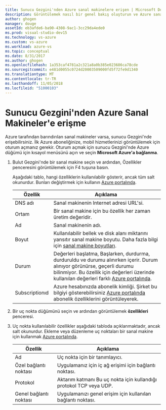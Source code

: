 ```yaml
---
title: Sunucu Gezgini'nden Azure sanal makinelere erişen | Microsoft Docs
description: Görüntülemek nasıl bir genel bakış oluşturun ve Azure sanal makinelerini (VM) Visual Studio sunucu Gezgini'ndeki alın.
author: ghogen
manager: douge
assetId: eb3afde6-ba90-4308-9ac1-3cc29da4ede0
ms.prod: visual-studio-dev15
ms.technology: vs-azure
ms.custom: vs-azure
ms.workload: azure-vs
ms.topic: conceptual
ms.date: 8/31/2017
ms.author: ghogen
ms.openlocfilehash: 1a353caf4781a2c321a8a0b385e023686ca78cde
ms.sourcegitcommit: e481d0055c0724d20003509000fd5f72fe9d1340
ms.translationtype: MT
ms.contentlocale: tr-TR
ms.lasthandoff: 11/05/2018
ms.locfileid: "51000103"
---
```

# <a name="accessing-azure-virtual-machines-from-server-explorer"></a>Sunucu Gezgini'nden Azure Sanal Makineler'e erişme

Azure tarafından barındırılan sanal makineler varsa, sunucu Gezgini'nde erişebilirsiniz. İlk Azure aboneliğinize, mobil hizmetlerinizi görüntülemek için oturum açmanız gerekir. Oturum açmak için sunucu Gezgini'nde Azure düğümü için kısayol menüsünü açın ve seçin **Microsoft Azure'a bağlanma**.

1. Bulut Gezgini'nde bir sanal makine seçin ve ardından, Özellikler penceresini görüntülemek için F4 tuşuna basın.

    Aşağıdaki tablo, hangi özelliklerin kullanılabilir gösterir, ancak tüm salt okunurdur. Bunları değiştirmek için kullanın [Azure portalında](http://go.microsoft.com/fwlink/p/?LinkID=525040).

   | Özellik | Açıklama |
   | --- | --- |
   | DNS adı |Sanal makinenin Internet adresi URL'si. |
   | Ortam |Bir sanal makine için bu özellik her zaman üretim değeridir. |
   | Ad |Sanal makinenin adı. |
   | Boyut |Kullanılabilir bellek ve disk alanı miktarını yansıtır sanal makine boyutu. Daha fazla bilgi için [sanal makine boyutları](https://docs.microsoft.com/azure/cloud-services/cloud-services-sizes-specs). |
   | Durum |Değerleri başlatma, Başlarken, durdurma, durduruldu ve durumu alınırken içerir. Durum alınıyor görünürse, geçerli durumu bilinmiyor. Bu özellik için değerleri üzerinde kullanılan değerleri farklı [Azure portalında](http://go.microsoft.com/fwlink/p/?LinkID=525040). |
   | Subscriptionıd |Azure hesabınızda abonelik kimliği. Şirket bu bilgiyi gösterebilirsiniz [Azure portalında](http://go.microsoft.com/fwlink/p/?LinkID=525040) abonelik özelliklerini görüntüleyerek. |
2. Bir uç nokta düğümünü seçin ve ardından görüntülemek **özellikleri** penceresi.
3. Uç nokta kullanılabilir özellikler aşağıdaki tabloda açıklanmaktadır, ancak salt okunurdur. Ekleme veya düzenleme uç noktaları bir sanal makine için kullanmak [Azure portalında](http://go.microsoft.com/fwlink/p/?LinkID=525040). 

   | Özellik | Açıklama |
   | --- | --- |
   | Ad |Uç nokta için bir tanımlayıcı. |
   | Özel bağlantı noktası |Uygulamanız için iç ağ erişimi için bağlantı noktası. |
   | Protokol |Aktarım katmanı Bu uç nokta için kullandığı protokol TCP veya UDP. |
   | Genel bağlantı noktası |Uygulamanızı genel erişim için kullanılan bağlantı noktası. |
